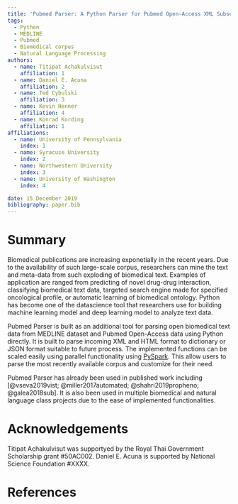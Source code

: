 ```yaml
---
title: 'Pubmed Parser: A Python Parser for Pubmed Open-Access XML Subset and MEDLINE XML Dataset'
tags:
  - Python
  - MEDLINE
  - Pubmed
  - Biomedical corpus
  - Natural Language Processing
authors:
  - name: Titipat Achakulvisut
    affiliation: 1
  - name: Daniel E. Acuna
    affiliation: 2
  - name: Ted Cybulski
    affiliation: 3
  - name: Kevin Henner
    affiliation: 4
  - name: Konrad Kording
    affiliation: 1
affiliations:
  - name: University of Pennsylvania
    index: 1
  - name: Syracuse University
    index: 2
  - name: Northwestern University
    index: 3
  - name: University of Washington
    index: 4

date: 15 December 2019
bibliography: paper.bib
---
```


# Summary

Biomedical publications are increasing exponetially in the recent years. Due to the availability of such large-scale corpus, researchers can mine the text and meta-data from such exploding of biomedical text. Examples of application are ranged from predicting of novel drug-drug interaction, classifying biomedical text data, targeted search engine made for specified oncological profile, or automatic learning of biomedical ontology. Python has become one of the datascience tool that researchers use for building machine learning model and deep learning model to analyze text data.

Pubmed Parser is built as an additional tool for parsing open biomedical text data from MEDLINE dataset and Pubmed Open-Access data using Python directly. It is built to parse incoming XML and HTML format to dictionary or JSON format suitable to future process. The implemented functions can be scaled easily using parallel functionality using [PySpark](https://spark.apache.org/). This allow users to parse the most recently available corpus and customize for their need.

Pubmed Parser has already been used in published work including [@vseva2019vist; @miller2017automated; @shahri2019propheno; @galea2018sub]. It is also been used in multiple biomedical and natural language class projects due to the ease of implemented functionalities.


# Acknowledgements

Titipat Achakulvisut was supportyed by the Royal Thai Government Scholarship grant #50AC002. Daniel E. Acuna is supported by National Science Foundation #XXXX.

# References